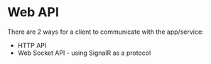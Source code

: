 # Web API

There are 2 ways for a client to communicate with the app/service:

* HTTP API
* Web Socket API - using SignalR as a protocol